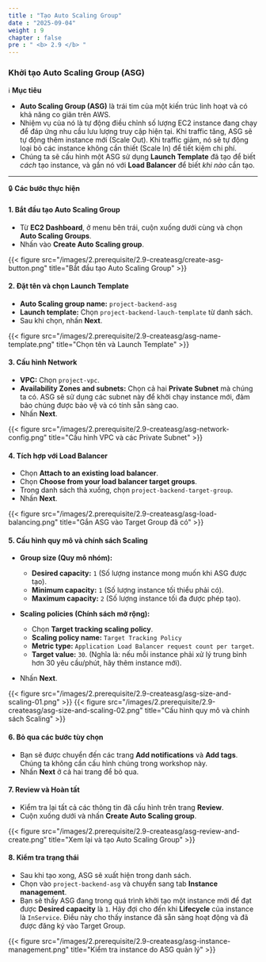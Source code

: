 ```yaml
---
title : "Tạo Auto Scaling Group"
date : "2025-09-04"
weight : 9
chapter : false
pre : " <b> 2.9 </b> "
---
```


### Khởi tạo Auto Scaling Group (ASG)

ℹ️ **Mục tiêu**

*   **Auto Scaling Group (ASG)** là trái tim của một kiến trúc linh hoạt và có khả năng co giãn trên AWS.
*   Nhiệm vụ của nó là tự động điều chỉnh số lượng EC2 instance đang chạy để đáp ứng nhu cầu lưu lượng truy cập hiện tại. Khi traffic tăng, ASG sẽ tự động thêm instance mới (Scale Out). Khi traffic giảm, nó sẽ tự động loại bỏ các instance không cần thiết (Scale In) để tiết kiệm chi phí.
*   Chúng ta sẽ cấu hình một ASG sử dụng **Launch Template** đã tạo để biết *cách* tạo instance, và gắn nó với **Load Balancer** để biết *khi nào* cần tạo.

---

🔒 **Các bước thực hiện**

#### **1. Bắt đầu tạo Auto Scaling Group**

*   Từ **EC2 Dashboard**, ở menu bên trái, cuộn xuống dưới cùng và chọn **Auto Scaling Groups**.
*   Nhấn vào **Create Auto Scaling group**.

{{< figure src="/images/2.prerequisite/2.9-createasg/create-asg-button.png" title="Bắt đầu tạo Auto Scaling Group" >}}

#### **2. Đặt tên và chọn Launch Template**

*   **Auto Scaling group name:** `project-backend-asg`
*   **Launch template:** Chọn `project-backend-lauch-template` từ danh sách.
*   Sau khi chọn, nhấn **Next**.

{{< figure src="/images/2.prerequisite/2.9-createasg/asg-name-template.png" title="Chọn tên và Launch Template" >}}

#### **3. Cấu hình Network**

*   **VPC:** Chọn `project-vpc`.
*   **Availability Zones and subnets:** Chọn cả hai **Private Subnet** mà chúng ta có. ASG sẽ sử dụng các subnet này để khởi chạy instance mới, đảm bảo chúng được bảo vệ và có tính sẵn sàng cao.
*   Nhấn **Next**.

{{< figure src="/images/2.prerequisite/2.9-createasg/asg-network-config.png" title="Cấu hình VPC và các Private Subnet" >}}

#### **4. Tích hợp với Load Balancer**

*   Chọn **Attach to an existing load balancer**.
*   Chọn **Choose from your load balancer target groups**.
*   Trong danh sách thả xuống, chọn `project-backend-target-group`.
*   Nhấn **Next**.

{{< figure src="/images/2.prerequisite/2.9-createasg/asg-load-balancing.png" title="Gắn ASG vào Target Group đã có" >}}

#### **5. Cấu hình quy mô và chính sách Scaling**

*   **Group size (Quy mô nhóm):**
    *   **Desired capacity:** `1` (Số lượng instance mong muốn khi ASG được tạo).
    *   **Minimum capacity:** `1` (Số lượng instance tối thiểu phải có).
    *   **Maximum capacity:** `2` (Số lượng instance tối đa được phép tạo).

*   **Scaling policies (Chính sách mở rộng):**
    *   Chọn **Target tracking scaling policy**.
    *   **Scaling policy name:** `Target Tracking Policy`
    *   **Metric type:** `Application Load Balancer request count per target`.
    *   **Target value:** `30`. (Nghĩa là: nếu mỗi instance phải xử lý trung bình hơn 30 yêu cầu/phút, hãy thêm instance mới).
*   Nhấn **Next**.

{{< figure src="/images/2.prerequisite/2.9-createasg/asg-size-and-scaling-01.png" >}}
{{< figure src="/images/2.prerequisite/2.9-createasg/asg-size-and-scaling-02.png" title="Cấu hình quy mô và chính sách Scaling" >}}

#### **6. Bỏ qua các bước tùy chọn**

*   Bạn sẽ được chuyển đến các trang **Add notifications** và **Add tags**. Chúng ta không cần cấu hình chúng trong workshop này.
*   Nhấn **Next** ở cả hai trang để bỏ qua.

#### **7. Review và Hoàn tất**

*   Kiểm tra lại tất cả các thông tin đã cấu hình trên trang **Review**.
*   Cuộn xuống dưới và nhấn **Create Auto Scaling group**.

{{< figure src="/images/2.prerequisite/2.9-createasg/asg-review-and-create.png" title="Xem lại và tạo Auto Scaling Group" >}}

#### **8. Kiểm tra trạng thái**

*   Sau khi tạo xong, ASG sẽ xuất hiện trong danh sách.
*   Chọn vào `project-backend-asg` và chuyển sang tab **Instance management**.
*   Bạn sẽ thấy ASG đang trong quá trình khởi tạo một instance mới để đạt được **Desired capacity** là `1`. Hãy đợi cho đến khi **Lifecycle** của instance là `InService`. Điều này cho thấy instance đã sẵn sàng hoạt động và đã được đăng ký vào Target Group.

{{< figure src="/images/2.prerequisite/2.9-createasg/asg-instance-management.png" title="Kiểm tra instance do ASG quản lý" >}}